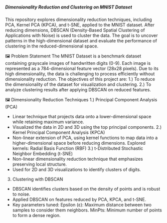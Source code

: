 ##### Dimensionality Reduction and Clustering on MNIST Dataset

This repository explores dimensionality reduction techniques, including PCA, Kernel PCA (KPCA), and t-SNE, 
applied to the MNIST dataset. After reducing dimensions, DBSCAN (Density-Based Spatial Clustering of Applications with Noise) is used to cluster the data. The goal is to uncover patterns in the high-dimensional dataset 
and evaluate the performance of clustering in the reduced-dimensional space.

🖼️ Problem Statement
The MNIST Dataset is a benchmark dataset containing grayscale images of handwritten digits (0-9). 
Each image is represented as a 784-dimensional feature vector (28x28 pixels). Due to its high dimensionality, the data is challenging to process efficiently without dimensionality reduction. 
The objectives of this project are:
1.) To reduce the dimensionality of the dataset for visualization and clustering.
2.) To analyze clustering results after applying DBSCAN on reduced features.

🖼️ Dimensionality Reduction Techniques
1.) Principal Component Analysis (PCA)
* Linear technique that projects data onto a lower-dimensional space while retaining maximum variance.
* Visualized the data in 2D and 3D using the top principal components.
2.) Kernel Principal Component Analysis (KPCA)
* Non-linear extension of PCA, using kernel functions to map data into a higher-dimensional space before reducing dimensions.
Explored kernels: Radial Basis Function (RBF)
3.) t-Distributed Stochastic Neighbor Embedding (t-SNE)
* Non-linear dimensionality reduction technique that emphasizes preserving local structure.
* Used for 2D and 3D visualizations to identify clusters of digits.
3. Clustering with DBSCAN
* DBSCAN identifies clusters based on the density of points and is robust to noise.
* Applied DBSCAN on features reduced by PCA, KPCA, and t-SNE.
* Key parameters tuned: Epsilon (ε): Maximum distance between two samples to consider them neighbors.
MinPts: Minimum number of points to form a dense region.

